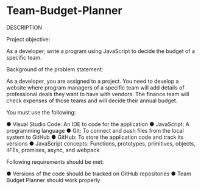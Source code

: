 # Team-Budget-Planner
DESCRIPTION

Project objective: 

As a developer, write a program using JavaScript to decide the budget of a specific team.


Background of the problem statement: 

As a developer, you are assigned to a project. You need to develop a website where program managers of a specific team will add details of professional deals they want to have with vendors. The finance team will check expenses of those teams and will decide their annual budget.


You must use the following: 

● Visual Studio Code: An IDE to code for the application
● JavaScript: A programming language
● Git: To connect and push files from the local system to GitHub
● GitHub: To store the application code and track its versions
● JavaScript concepts: Functions, prototypes, primitives, objects, IIFEs, promises, async, and webpack

 

Following requirements should be met: 

● Versions of the code should be tracked on GitHub repositories 
● Team Budget Planner should work properly
